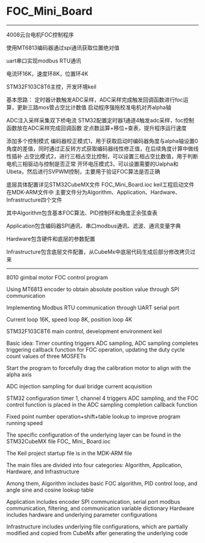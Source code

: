# FOC_Mini_Board
-----------------------------
4008云台电机FOC控制程序

使用MT6813编码器通过spi通讯获取位置绝对值

uart串口实现modbus RTU通讯

电流环16K，速度环8K，位置环4K

STM32F103C8T6主控，开发环境keil

基本思路：
定时器计数触发ADC采样，ADC采样完成触发回调函数进行foc运算，更新三路mos管占空比计数值
启动程序强拖校准电机对齐alpha轴

ADC注入采样采集双下桥电流
STM32配置定时器1通道4触发adc采样，foc控制函数放在ADC采样完成回调函数
定点数运算+移位+查表，提升程序运行速度

添加多个控制模式
编码器校正模式1，用于获取启动时编码器角度与alpha轴设置0角度的差值，同时通过正反转方式获取编码器线性修正值，在后续角度计算中做线性插补
占空比模式2，进行三相占空比控制，可以设置三相占空比数值，用于判断电机三相驱动与控制是否正常
开环电压模式3，可以设置需要的Ualpha和Ubeta，然后进行SVPWM控制，主要用于验证FOC算法是否正确

底层具体配置详见STM32CubeMX文件 FOC_Mini_Board.ioc
keil工程启动文件在MDK-ARM文件中
主要文件分为Algorithm、Application、Hardware、Infrastructure四个文件

其中Algorithm包含基本FOC算法、PID控制环和角度正余弦查表

Application包含编码器SPI通讯、串口modbus通讯、滤波、通讯变量字典

Hardware包含硬件和底层的参数配置

Infrastructure包含底层文件配置，从CubeMx中底层代码生成后部分修改拷贝过来

------------------------------------------------------------------------------

8010 gimbal motor FOC control program

Using MT6813 encoder to obtain absolute position value through SPI communication

Implementing Modbus RTU communication through UART serial port

Current loop 16K, speed loop 8K, position loop 4K

STM32F103C8T6 main control, development environment keil

Basic idea:
Timer counting triggers ADC sampling, ADC sampling completes triggering callback function for FOC operation, updating the duty cycle count values of three MOSFETs

Start the program to forcefully drag the calibration motor to align with the alpha axis

ADC injection sampling for dual bridge current acquisition

STM32 configuration timer 1, channel 4 triggers ADC sampling, and the FOC control function is placed in the ADC sampling completion callback function

Fixed point number operation+shift+table lookup to improve program running speed

The specific configuration of the underlying layer can be found in the STM32CubeMX file FOC_ Mini_ Board.ioc

The Keil project startup file is in the MDK-ARM file

The main files are divided into four categories: Algorithm, Application, Hardware, and Infrastructure

Among them, Algorithm includes basic FOC algorithm, PID control loop, and angle sine and cosine lookup table

Application includes encoder SPI communication, serial port modbus communication, filtering, and communication variable dictionary 
Hardware includes hardware and underlying parameter configurations

Infrastructure includes underlying file configurations, which are partially modified and copied from CubeMx after generating the underlying code
